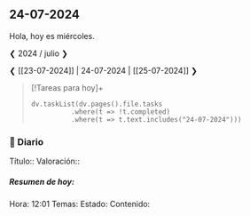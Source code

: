 ## 24-07-2024
Hola, hoy es miércoles.

❮ 2024 / julio ❯

❮ [[23-07-2024]] | 24-07-2024 | [[25-07-2024]] ❯

> [!Tareas para hoy]+
> ```dataviewjs
> dv.taskList(dv.pages().file.tasks
> 			.where(t => !t.completed)
> 			.where(t => t.text.includes("24-07-2024")))
> ```

### 📙 Diario
Título:: 
Valoración:: 

##### Resumen de hoy:
Hora: 12:01
Temas: 
Estado: 
Contenido:
